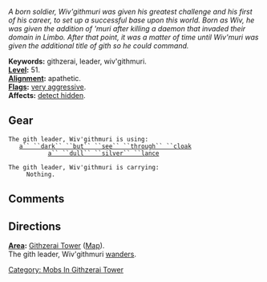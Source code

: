 *A born soldier, Wiv'githmuri was given his greatest challenge and his
first of his career, to set up a successful base upon this world. Born
as Wiv, he was given the addition of 'muri after killing a daemon that
invaded their domain in Limbo. After that point, it was a matter of time
until Wiv'muri was given the additional title of gith so he could
command.*

**Keywords:** githzerai, leader, wiv'githmuri.  
**[Level](Level "wikilink"):** 51.  
**[Alignment](Alignment "wikilink"):** apathetic.  
**[Flags](:Category:_Mob_Types "wikilink"):** [very
aggressive](Aggressive_Mobs "wikilink").  
**Affects:** [detect hidden](Detect_Hidden "wikilink").  

## Gear

`The gith leader, Wiv'githmuri is using:`  
<worn about body>`   `[`a`` ``dark`` ``but`` ``see`` ``through`` ``cloak`](Dark_But_See_Through_Cloak "wikilink")  
<wielded>`           `[`a`` ``dull`` ``silver`` ``lance`](Dull_Silver_Lance "wikilink")

`The gith leader, Wiv'githmuri is carrying:`  
`     Nothing.`

## Comments

## Directions

**[Area](:Category:_Areas "wikilink"):** [Githzerai
Tower](:Category:_Githzerai_Tower "wikilink")
([Map](Githzerai_Tower_Map "wikilink")).  
The gith leader, Wiv'githmuri [wanders](Wandering_Mobs "wikilink").  

[Category: Mobs In Githzerai
Tower](Category:_Mobs_In_Githzerai_Tower "wikilink")
